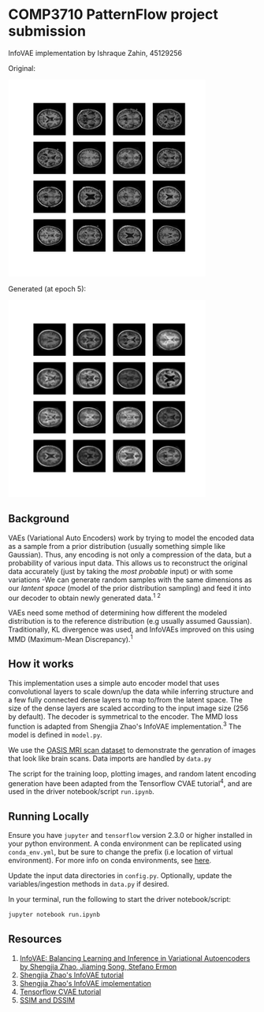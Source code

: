 # COMP3710 PatternFlow project submission

InfoVAE implementation by Ishraque Zahin, 45129256

Original:

<img src="readme_assets/train_data.png" width="400">

Generated (at epoch 5):

<img src="readme_assets/generated.png" width="400">

## Background

VAEs (Variational Auto Encoders) work by trying to model the encoded data as a sample from a prior distribution (usually something simple like Gaussian). Thus, any encoding is not only a compression of the data, but a probability of various input data. This allows us to reconstruct the original data accurately (just by taking the *most probable* input) or with some variations -We can generate random samples with the same dimensions as our *lantent space* (model of the prior distribution sampling) and feed it into our decoder to obtain newly generated data.<sup>1 2</sup>

VAEs need some method of determining how different the modeled distribution is to the reference distribution (e.g usually assumed Gaussian). Traditionally, KL divergence was used, and InfoVAEs improved on this using MMD (Maximum-Mean Discrepancy).<sup>1</sup>

## How it works

This implementation uses a simple auto encoder model that uses convolutional layers to scale down/up the data while inferring structure and a few fully connected dense layers to map to/from the latent space. The size of the dense layers are scaled according to the input image size (256 by default). The decoder is symmetrical to the encoder. The MMD loss function is adapted from Shengjia Zhao's InfoVAE implementation.<sup>3</sup> The model is defined in `model.py`.

We use the [OASIS MRI scan dataset](https://learn.uq.edu.au/webapps/blackboard/content/listContent.jsp?course_id=_132224_1&content_id=_5540995_1) to demonstrate the genration of images that look like brain scans. Data imports are handled by `data.py`

The script for the training loop, plotting images, and random latent encoding generation have been adapted from the Tensorflow CVAE tutorial<sup>4</sup>, and are used in the driver notebook/script `run.ipynb`.

## Running Locally

Ensure you have `jupyter` and `tensorflow` version 2.3.0 or higher installed in your python environment. A conda environment can be replicated using `conda_env.yml`, but be sure to change the prefix (i.e location of virtual environment). For more info on conda environments, see [here](https://docs.conda.io/projects/conda/en/latest/user-guide/tasks/manage-environments.html).

Update the input data directories in `config.py`. Optionally, update the variables/ingestion methods in `data.py` if desired.

In your terminal, run the following to start the driver notebook/script:
```bash
jupyter notebook run.ipynb
```

## Resources

1. [InfoVAE: Balancing Learning and Inference in Variational Autoencoders by Shengjia Zhao, Jiaming Song, Stefano Ermon](https://arxiv.org/pdf/1706.02262.pdf)
2. [Shengjia Zhao's InfoVAE tutorial](https://ermongroup.github.io/blog/a-tutorial-on-mmd-variational-autoencoders/)
3. [Shengjia Zhao's InfoVAE implementation](https://github.com/ShengjiaZhao/MMD-Variational-Autoencoder/)
4. [Tensorflow CVAE tutorial](https://www.tensorflow.org/tutorials/generative/cvae)
5. [SSIM and DSSIM](https://en.wikipedia.org/wiki/Structural_similarity)

